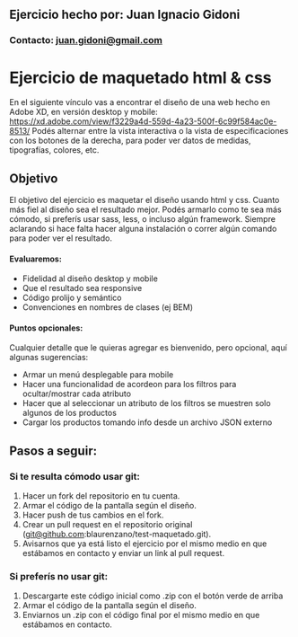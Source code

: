## Ejercicio hecho por: Juan Ignacio Gidoni
### Contacto: juan.gidoni@gmail.com

# Ejercicio de maquetado html & css
En el siguiente vínculo vas a encontrar el diseño de una web hecho en Adobe XD, en versión desktop y mobile:
https://xd.adobe.com/view/f3229a4d-559d-4a23-500f-6c99f584ac0e-8513/
Podés alternar entre la vista interactiva o la vista de especificaciones con los botones de la derecha, para poder ver datos de medidas, tipografías, colores, etc.

## Objetivo
El objetivo del ejercicio es maquetar el diseño usando html y css. Cuanto más fiel al diseño sea el resultado mejor.
Podés armarlo como te sea más cómodo, si preferís usar sass, less, o incluso algún framework. Siempre aclarando si hace falta hacer alguna instalación o correr algún comando para poder ver el resultado.

#### Evaluaremos:
* Fidelidad al diseño desktop y mobile
* Que el resultado sea responsive
* Código prolijo y semántico
* Convenciones en nombres de clases (ej BEM)

#### Puntos opcionales:
Cualquier detalle que le quieras agregar es bienvenido, pero opcional, aquí algunas sugerencias:
* Armar un menú desplegable para mobile
* Hacer una funcionalidad de acordeon para los filtros para ocultar/mostrar cada atributo
* Hacer que al seleccionar un atributo de los filtros se muestren solo algunos de los productos
* Cargar los productos tomando info desde un archivo JSON externo

## Pasos a seguir:

### Si te resulta cómodo usar git:
1. Hacer un fork del repositorio en tu cuenta.
2. Armar el código de la pantalla según el diseño.
3. Hacer push de tus cambios en el fork.
4. Crear un pull request en el repositorio original (git@github.com:blaurenzano/test-maquetado.git).
5. Avisarnos que ya está listo el ejercicio por el mismo medio en que estábamos en contacto y enviar un link al pull request.

### Si preferís no usar git:
1. Descargarte este código inicial como .zip con el botón verde de arriba
2. Armar el código de la pantalla según el diseño.
3. Enviarnos un .zip con el código final por el mismo medio en que estábamos en contacto.
